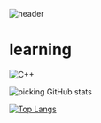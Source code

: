 ![header](https://capsule-render.vercel.app/api?type=wave&color=gradient&height=300&section=header&text=picking!picking&fontSize=90)




# learning
<img alt="C++" src="https://img.shields.io/badge/c++-%2300599C.svg?style=for-the-badge&logo=c%2B%2B&logoColor=white"/>





![picking GitHub stats](https://github-readme-stats.vercel.app/api?username=picking-picking&show_icons=true&theme=radical)

[![Top Langs](https://github-readme-stats.vercel.app/api/top-langs/?username=picking-picking&layout=compact)](https://github.com/picking-picking/github-readme-stats)
